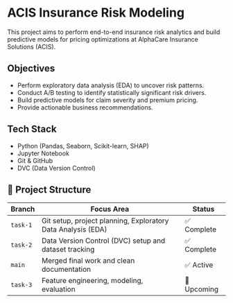 # ACIS Insurance Risk Modeling

This project aims to perform end-to-end insurance risk analytics and build predictive models for pricing optimizations at AlphaCare Insurance Solutions (ACIS).

## Objectives

- Perform exploratory data analysis (EDA) to uncover risk patterns.
- Conduct A/B testing to identify statistically significant risk drivers.
- Build predictive models for claim severity and premium pricing.
- Provide actionable business recommendations.

## Tech Stack

- Python (Pandas, Seaborn, Scikit-learn, SHAP)
- Jupyter Notebook
- Git & GitHub
- DVC (Data Version Control)
  
## 🧭 Project Structure

| Branch     | Focus Area                                   | Status |
|------------|----------------------------------------------|--------|
| `task-1`   | Git setup, project planning, Exploratory Data Analysis (EDA) | ✅ Complete |
| `task-2`   | Data Version Control (DVC) setup and dataset tracking | ✅ Complete |
| `main`     | Merged final work and clean documentation     | ✅ Active |
| `task-3`   | Feature engineering, modeling, evaluation     | 🚧 Upcoming |
